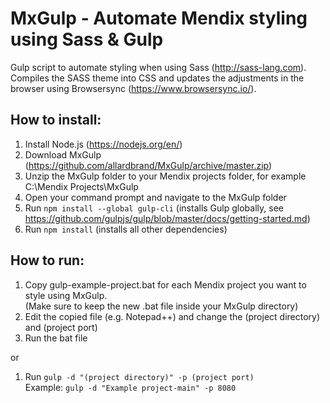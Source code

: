 # MxGulp - Automate Mendix styling using Sass & Gulp
Gulp script to automate styling when using Sass (http://sass-lang.com). Compiles the SASS theme into CSS and updates the adjustments in the browser using Browsersync (https://www.browsersync.io/).

## How to install:  
  
1) Install Node.js (https://nodejs.org/en/)  
2) Download MxGulp (https://github.com/allardbrand/MxGulp/archive/master.zip)
3) Unzip the MxGulp folder to your Mendix projects folder, for example C:\Mendix Projects\MxGulp  
4) Open your command prompt and navigate to the MxGulp folder  
5) Run ```npm install --global gulp-cli``` (installs Gulp globally, see https://github.com/gulpjs/gulp/blob/master/docs/getting-started.md)  
6) Run ```npm install``` (installs all other dependencies)  
  
## How to run:  
1) Copy gulp-example-project.bat for each Mendix project you want to style using MxGulp.   
(Make sure to keep the new .bat file inside your MxGulp directory)
2) Edit the copied file (e.g. Notepad++) and change the (project directory) and (project port)
3) Run the bat file  
  
or
  
1) Run ```gulp -d "(project directory)" -p (project port)```  
      Example: ```gulp -d "Example project-main" -p 8080```
